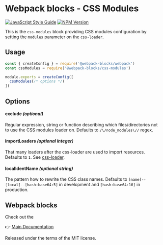 # Webpack blocks - CSS Modules

[![JavaScript Style Guide](https://img.shields.io/badge/code%20style-standard-brightgreen.svg)](http://standardjs.com/)
[![NPM Version](https://img.shields.io/npm/v/@webpack-blocks/css-modules.svg)](https://www.npmjs.com/package/@webpack-blocks/css-modules)

This is the `css-modules` block providing CSS modules configuration by setting the `modules` parameter on the `css-loader`.


## Usage

```js
const { createConfig } = require('@webpack-blocks/webpack')
const cssModules = require('@webpack-blocks/css-modules')

module.exports = createConfig([
  cssModules(/* options */)
])
```


## Options

#### exclude *(optional)*
Regular expression, string or function describing which files/directories not to use the CSS modules loader on. Defaults to `/\/node_modules\//` regex.

#### importLoaders *(optional integer)*
That many loaders after the css-loader are used to import resources. Defaults to `1`. See [css-loader](https://github.com/webpack/css-loader#importing-and-chained-loaders).

#### localIdentName *(optional string)*
The pattern how to rewrite the CSS class names. Defaults to `[name]--[local]--[hash:base64:5]` in development and `[hash:base64:10]` in production.


## Webpack blocks

Check out the

👉 [Main Documentation](https://github.com/andywer/webpack-blocks)

Released under the terms of the MIT license.
